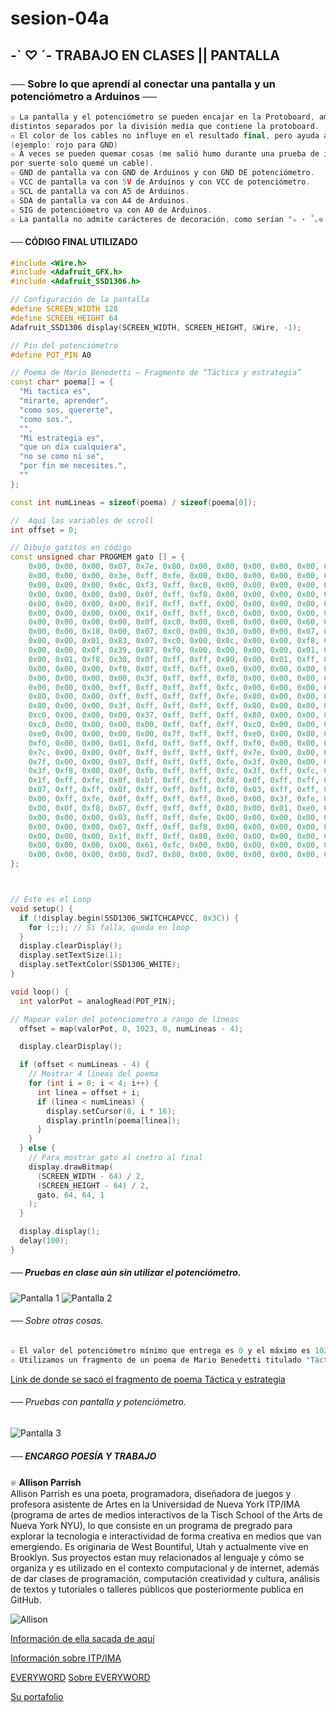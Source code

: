 # sesion-04a
## -` ♡ ´- TRABAJO EN CLASES || PANTALLA 
             
### ── Sobre lo que aprendí al conectar una pantalla y un potenciómetro a Arduinos ──
```cpp
✩ La pantalla y el potenciómetro se pueden encajar en la Protoboard, ambas de lados
distintos separados por la división media que contiene la protoboard.
✩ El color de los cables no influye en el resultado final, pero ayuda a mantener un orden
(ejemplo: rojo para GND)
✩ A veces se pueden quemar cosas (me salió humo durante una prueba de intentar conectarlo en clases,
por suerte solo quemé un cable).
✩ GND de pantalla va con GND de Arduinos y con GND DE potenciómetro.
✩ VCC de pantalla va con 5V de Arduinos y con VCC de potenciómetro.
✩ SCL de pantalla va con A5 de Arduinos.
✩ SDA de pantalla va con A4 de Arduinos.
✩ SIG de potenciómetro va con A0 de Arduinos.
✩ La pantalla no admite carácteres de decoración, como serían "✮ ⋆ ˚｡𖦹 ⋆｡°✩"
```
#### ── CÓDIGO FINAL UTILIZADO
```cpp
#include <Wire.h>
#include <Adafruit_GFX.h>
#include <Adafruit_SSD1306.h>

// Configuración de la pantalla
#define SCREEN_WIDTH 128
#define SCREEN_HEIGHT 64
Adafruit_SSD1306 display(SCREEN_WIDTH, SCREEN_HEIGHT, &Wire, -1);

// Pin del potenciómetro
#define POT_PIN A0  

// Poema de Mario Benedetti – Fragmento de “Táctica y estrategia”
const char* poema[] = {
  "Mi tactica es",
  "mirarte, aprender",
  "como sos, quererte",
  "como sos.",
  "",
  "Mi estrategia es",
  "que un dia cualquiera",
  "no se como ni se",
  "por fin me necesites.",
  ""
};

const int numLineas = sizeof(poema) / sizeof(poema[0]);

//  Aquí las variables de scroll
int offset = 0;  

// Dibujo gatitos en código
const unsigned char PROGMEM gato [] = {
	0x00, 0x00, 0x00, 0x07, 0x7e, 0x80, 0x00, 0x00, 0x00, 0x00, 0x00, 0x3f, 0xff, 0xf0, 0x00, 0x00, 
	0x00, 0x00, 0x00, 0x3e, 0xff, 0xfe, 0x00, 0x00, 0x00, 0x00, 0x00, 0x3f, 0xff, 0xff, 0x80, 0x00, 
	0x00, 0x00, 0x00, 0x0c, 0xf3, 0xff, 0xc0, 0x00, 0x00, 0x00, 0x00, 0x00, 0x07, 0xff, 0xf0, 0x00, 
	0x00, 0x00, 0x00, 0x00, 0x0f, 0xff, 0xf8, 0x00, 0x00, 0x00, 0x00, 0x00, 0x1f, 0xff, 0xfe, 0x00, 
	0x00, 0x00, 0x00, 0x00, 0x1f, 0xff, 0xff, 0x00, 0x00, 0x00, 0x00, 0x00, 0x1f, 0xff, 0xff, 0x80, 
	0x00, 0x00, 0x00, 0x00, 0x1f, 0xff, 0xff, 0xc0, 0x00, 0x00, 0x00, 0x00, 0x0f, 0xe0, 0x03, 0xc0, 
	0x00, 0x00, 0x00, 0x00, 0x0f, 0xc0, 0x00, 0xe0, 0x00, 0x00, 0x60, 0x00, 0x07, 0xc0, 0x00, 0x70, 
	0x00, 0x00, 0x18, 0x00, 0x07, 0xc0, 0x00, 0x30, 0x00, 0x00, 0x07, 0x00, 0x07, 0xc0, 0x00, 0x08, 
	0x00, 0x00, 0x01, 0x83, 0x07, 0xc0, 0x00, 0x0c, 0x00, 0x00, 0xf8, 0x61, 0x87, 0xe0, 0x00, 0x00, 
	0x00, 0x00, 0x0f, 0x39, 0x87, 0xf0, 0x00, 0x00, 0x00, 0x00, 0x01, 0xf8, 0x0f, 0xff, 0xfe, 0x00, 
	0x00, 0x01, 0xf8, 0x30, 0x0f, 0xff, 0xff, 0x80, 0x00, 0x01, 0xff, 0xe0, 0x0f, 0xff, 0xff, 0xc0, 
	0x00, 0x00, 0x00, 0xf0, 0x0f, 0xff, 0xff, 0xe0, 0x00, 0x00, 0x00, 0x00, 0x0f, 0xff, 0xff, 0xf0, 
	0x00, 0x00, 0x00, 0x00, 0x3f, 0xff, 0xff, 0xf8, 0x00, 0x00, 0x00, 0x78, 0x3f, 0xff, 0xff, 0xfc, 
	0x00, 0x00, 0x00, 0xff, 0xff, 0xff, 0xff, 0xfc, 0x00, 0x00, 0x00, 0xff, 0xff, 0xff, 0xff, 0xfe, 
	0x80, 0x00, 0x00, 0xff, 0xff, 0xff, 0xff, 0xfe, 0x80, 0x00, 0x00, 0xff, 0xff, 0xff, 0xff, 0xff, 
	0x80, 0x00, 0x00, 0x3f, 0xff, 0xff, 0xff, 0xff, 0x80, 0x00, 0x00, 0x07, 0xff, 0xff, 0xff, 0xff, 
	0xc0, 0x00, 0x00, 0x00, 0x37, 0xff, 0xff, 0xff, 0x80, 0x00, 0x00, 0x00, 0x01, 0xff, 0xff, 0xff, 
	0xc0, 0x00, 0x00, 0x00, 0x00, 0xff, 0xff, 0xff, 0xc0, 0x00, 0x00, 0x00, 0x00, 0x7f, 0xff, 0xff, 
	0xe0, 0x00, 0x00, 0x00, 0x00, 0x7f, 0xff, 0xff, 0xe0, 0x00, 0x00, 0x00, 0xe0, 0xff, 0xff, 0xff, 
	0xf0, 0x00, 0x00, 0x01, 0xfd, 0xff, 0xff, 0xff, 0xf0, 0x00, 0x00, 0x0f, 0xff, 0xff, 0xff, 0xff, 
	0x7c, 0x00, 0x00, 0x0f, 0xff, 0xff, 0xff, 0xff, 0x7e, 0x00, 0x00, 0x0f, 0xfc, 0xff, 0xff, 0xfe, 
	0x7f, 0x00, 0x00, 0x07, 0xff, 0xff, 0xff, 0xfe, 0x3f, 0x80, 0x00, 0x0f, 0xfc, 0xff, 0xff, 0xfc, 
	0x3f, 0xf8, 0x00, 0x0f, 0xfb, 0xff, 0xff, 0xfc, 0x3f, 0xff, 0xfc, 0x0f, 0x3d, 0xff, 0xff, 0xf8, 
	0x1f, 0xff, 0xfe, 0x0f, 0xbf, 0xff, 0xff, 0xf8, 0x0f, 0xff, 0xff, 0x0f, 0xff, 0xff, 0xff, 0xf0, 
	0x07, 0xff, 0xff, 0x0f, 0xff, 0xff, 0xff, 0xf0, 0x03, 0xff, 0xff, 0x0f, 0xff, 0xff, 0xff, 0xe0, 
	0x00, 0xff, 0xfe, 0x0f, 0xff, 0xff, 0xff, 0xe0, 0x00, 0x3f, 0xfe, 0x0f, 0xff, 0xff, 0xff, 0xc0, 
	0x00, 0x0f, 0xf8, 0x07, 0xff, 0xff, 0xff, 0x80, 0x00, 0x01, 0xe0, 0x07, 0xff, 0xff, 0xff, 0x00, 
	0x00, 0x00, 0x00, 0x03, 0xff, 0xff, 0xfe, 0x00, 0x00, 0x00, 0x00, 0x07, 0xff, 0xff, 0xfc, 0x00, 
	0x00, 0x00, 0x00, 0x07, 0xff, 0xff, 0xf8, 0x00, 0x00, 0x00, 0x00, 0x0f, 0xff, 0xff, 0xe0, 0x00, 
	0x00, 0x00, 0x00, 0x1f, 0xff, 0xff, 0x80, 0x00, 0x00, 0x00, 0x00, 0x18, 0x63, 0xff, 0x00, 0x00, 
	0x00, 0x00, 0x00, 0x00, 0x61, 0xfc, 0x00, 0x00, 0x00, 0x00, 0x00, 0x00, 0xc1, 0xf0, 0x00, 0x00, 
	0x00, 0x00, 0x00, 0x00, 0xd7, 0x80, 0x00, 0x00, 0x00, 0x00, 0x00, 0x01, 0xfe, 0x00, 0x00, 0x00
};



// Este es el Loop
void setup() {
  if (!display.begin(SSD1306_SWITCHCAPVCC, 0x3C)) {
    for (;;); // Si falla, queda en loop
  }
  display.clearDisplay();
  display.setTextSize(1);
  display.setTextColor(SSD1306_WHITE);
}

void loop() {
  int valorPot = analogRead(POT_PIN);

// Mapear valor del potenciometro a rango de líneas
  offset = map(valorPot, 0, 1023, 0, numLineas - 4); 

  display.clearDisplay();

  if (offset < numLineas - 4) {
    // Mostrar 4 líneas del poema
    for (int i = 0; i < 4; i++) {
      int linea = offset + i;
      if (linea < numLineas) {
        display.setCursor(0, i * 16);
        display.println(poema[linea]);
      }
    }
  } else {
    // Para mostrar gato al cnetro al final
    display.drawBitmap(
      (SCREEN_WIDTH - 64) / 2, 
      (SCREEN_HEIGHT - 64) / 2, 
      gato, 64, 64, 1
    );
  }

  display.display();
  delay(100);
}
``` 
##### ── Pruebas en clase aún sin utilizar el potenciómetro.
![Pantalla 1](./imagenes/PA1.jpeg)
![Pantalla 2](./imagenes/PA2.jpeg)

###### ── Sobre otras cosas.
```cpp
✩ El valor del potenciómetro mínimo que entrega es 0 y el máximo es 1023.
✩ Utilizamos un fragmento de un poema de Mario Benedetti titulado "Táctica y estrategia"
```
[Link de donde se sacó el fragmento de poema Táctica y estrategia](https://www.poemas-del-alma.com/tactica-y-estrategia.htm)

###### ── Pruebas con pantalla y potenciómetro.
![Pantalla 3](./imagenes/PA3.jpeg)

##### ── ENCARGO POESÍA Y TRABAJO

𔓘 **Allison Parrish**  
Allison Parrish es una poeta, programadora, diseñadora de juegos y profesora asistente de Artes en la Universidad de Nueva York ITP/IMA (programa de artes de medios interactivos de la Tisch School of the Arts de Nueva York NYU), lo que consiste en un programa de pregrado para explorar la tecnologia e interactividad de forma creativa en medios que van emergiendo. Es originaria de West Bountiful, Utah y actualmente vive en Brooklyn. Sus proyectos estan muy relacionados al lenguaje y cómo se organiza y es utilizado en el contexto computacional y de internet, además de dar clases de programación, computación creatividad y cultura, análisis de textos y tutoriales o talleres públicos que posteriormente publica en GitHub.

![Allison](./imagenes/Allison.jpeg)

[Información de ella sacada de aquí](https://www.decontextualize.com/)

[Información sobre ITP/IMA](https://tisch.nyu.edu/itp#:~:text=Artes%20de%20Medios%20Interactivos%20(IMA%20%E2%80%93%20licenciatura),1%20de%20agosto%20de%202025.)

[EVERYWORD](https://x.com/everyword)
[Sobre EVERYWORD](https://www.decontextualize.com/2014/06/task-complete/)

[Su portafolio](https://portfolio.decontextualize.com/)
